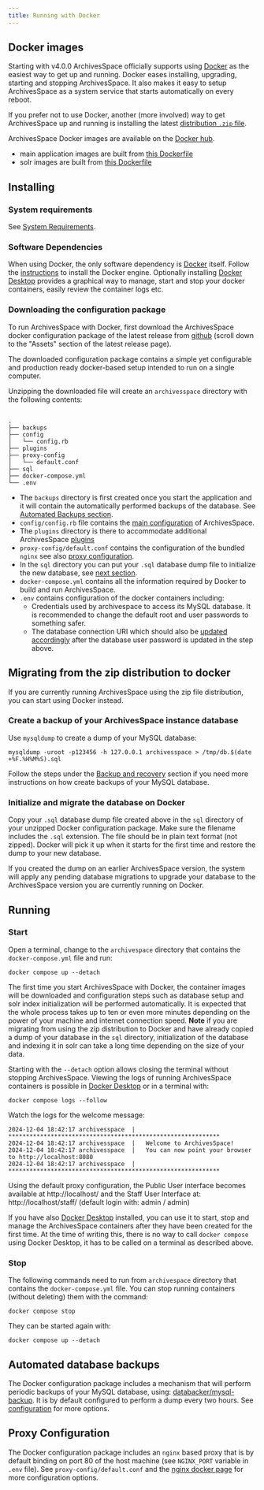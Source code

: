 ```yaml
---
title: Running with Docker
---
```


## Docker images

Starting with v4.0.0 ArchivesSpace officially supports using [Docker](https://www.docker.com/) as the easiest way to get up and running. Docker eases installing, upgrading, starting and stopping ArchivesSpace. It also makes it easy to setup ArchivesSpace as a system service that starts automatically on every reboot.

If you prefer not to use Docker, another (more involved) way to get ArchivesSpace up and running is installing the latest [distribution `.zip` file](/getting_started/zip_distribution).

ArchivesSpace Docker images are available on the [Docker hub](https://hub.docker.com/u/archivesspace).

- main application images are built from [this Dockerfile](https://github.com/archivesspace/archivesspace/blob/master/Dockerfile)
- solr images are built from [this Dockerfile](https://github.com/archivesspace/archivesspace/blob/master/solr/Dockerfile)

## Installing

### System requirements

See [System Requirements](/administration/getting_started/#system-requirements).

### Software Dependencies

When using Docker, the only software dependency is [Docker](https://www.docker.com/) itself. Follow the [instructions](https://docs.docker.com/get-started/get-docker/) to install the Docker engine.
Optionally installing [Docker Desktop](https://www.docker.com/products/docker-desktop/) provides a graphical way to manage, start and stop your docker containers, easily review the container logs etc.

### Downloading the configuration package

To run ArchivesSpace with Docker, first download the ArchivesSpace docker configuration package of the latest release from [github](https://github.com/archivesspace/archivesspace/releases) (scroll down to the "Assets" section of the latest release page).

The downloaded configuration package contains a simple yet configurable and production ready docker-based setup intended to run on a single computer.

Unzipping the downloaded file will create an `archivesspace` directory with the following contents:

```

.
├── backups
├── config
│   └── config.rb
├── plugins
├── proxy-config
│   └── default.conf
├── sql
├── docker-compose.yml
└── .env
```

- The `backups` directory is first created once you start the application and it will contain the automatically performed backups of the database. See [Automated Backups section](#automated-database-backups).
- `config/config.rb` file contains the [main configuration](/customization/configuration/) of ArchivesSpace.
- The `plugins` directory is there to accommodate additional ArchivesSpace [plugins](/customization/plugins/)
- `proxy-config/default.conf` contains the configuration of the bundled `nginx` see also [proxy configuration](#proxy-configuration).
- In the `sql` directory you can put your `.sql` database dump file to initialize the new database, see [next section](migrating-from-the-zip-distribution-to-docker).
- `docker-compose.yml` contains all the information required by Docker to build and run ArchivesSpace.
- `.env` contains configuration of the docker containers including:
  - Credentials used by archivespace to access its MySQL database. It is recommended to change the default root and user passwords to something safer.
  - The database connection URI which should also be [updated accordingly](/customization/configuration/#database-config) after the database user password is updated in the step above.

## Migrating from the zip distribution to docker

If you are currently running ArchivesSpace using the zip file distribution, you can start using Docker instead.

### Create a backup of your ArchivesSpace instance database

Use `mysqldump` to create a dump of your MySQL database:

```
mysqldump -uroot -p123456 -h 127.0.0.1 archivesspace > /tmp/db.$(date +%F.%H%M%S).sql
```

Follow the steps under the [Backup and recovery](/administration/backup/) section if you need more instructions on how create backups of your MySQL database.

### Initialize and migrate the database on Docker

Copy your `.sql` database dump file created above in the `sql` directory of your unzipped Docker configuration package. Make sure the filename includes the `.sql` extension. The file should be in plain text format (not zipped).
Docker will pick it up when it starts for the first time and restore the dump to your new database.

If you created the dump on an earlier ArchivesSpace version, the system will apply any pending database migrations to upgrade your database to the ArchivesSpace version you are currently running on Docker.

## Running

### Start

Open a terminal, change to the `archivespace` directory that contains the `docker-compose.yml` file and run:

```
docker compose up --detach
```

The first time you start ArchivesSpace with Docker, the container images will be downloaded and configuration steps such as database setup and solr index initialization will be performed automatically.
It is expected that the whole process takes up to ten or even more minutes depending on the power of your machine and internet connection speed. **Note** if you are migrating from using the zip distribution to Docker and have already copied a dump of your database in the `sql` directory, initialization of the database and indexing it in solr can take a long time depending on the size of your data.

Starting with the `--detach` option allows closing the terminal without stopping ArchivesSpace. Viewing the logs of running ArchivesSpace containers is possible in [Docker Desktop](https://www.docker.com/products/docker-desktop/) or in a terminal with:

```
docker compose logs --follow
```

Watch the logs for the welcome message:

```
2024-12-04 18:42:17 archivesspace  | ************************************************************
2024-12-04 18:42:17 archivesspace  |   Welcome to ArchivesSpace!
2024-12-04 18:42:17 archivesspace  |   You can now point your browser to http://localhost:8080
2024-12-04 18:42:17 archivesspace  | ************************************************************
```

Using the default proxy configuration, the Public User interface becomes available at http://localhost/ and the Staff User Interface at: http://localhost/staff/ (default login with: admin / admin)

If you have also [Docker Desktop](https://www.docker.com/products/docker-desktop/) installed, you can use it to start, stop and manage the ArchivesSpace containers after they have been created for the first time. At the time of writing this, there is no way to call `docker compose` using Docker Desktop, it has to be called on a terminal as described above.

### Stop

The following commands need to run from `archivespace` directory that contains the `docker-compose.yml` file. You can stop running containers (without deleting) them with the command:

```
docker compose stop
```

They can be started again with:

```
docker compose up --detach
```

## Automated database backups

The Docker configuration package includes a mechanism that will perform periodic backups of your MySQL database, using: [databacker/mysql-backup](https://github.com/databacker/mysql-backup). It is by default configured to perform a dump every two hours. See [configuration](https://github.com/databacker/mysql-backup/blob/master/docs/configuration.md) for more options.

## Proxy Configuration

The Docker configuration package includes an `nginx` based proxy that is by default binding on port 80 of the host machine (see `NGINX_PORT` variable in `.env` file). See `proxy-config/default.conf` and the [nginx docker page](https://hub.docker.com/_/nginx) for more configuration options.
